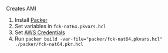 Creates AMI

1. Install [Packer](https://developer.hashicorp.com/packer/tutorials/docker-get-started/get-started-install-cli)
2. Set variables in `fck-nat64.pkvars.hcl`
3. Set [AWS Credentials](https://developer.hashicorp.com/packer/integrations/hashicorp/amazon#authentication)
4. Run `packer build -var-file="packer/fck-nat64.pkvars.hcl" ./packer/fck-nat64.pkr.hcl`